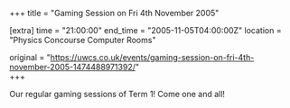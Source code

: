 +++
title = "Gaming Session on Fri 4th November 2005"

[extra]
time = "21:00:00"
end_time = "2005-11-05T04:00:00Z"
location = "Physics Concourse Computer Rooms"

original = "https://uwcs.co.uk/events/gaming-session-on-fri-4th-november-2005-1474488971392/"    
+++

Our regular gaming sessions of Term 1\! Come one and all\!

